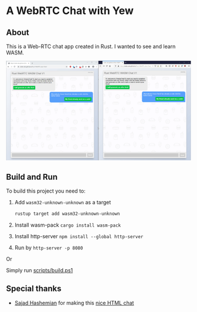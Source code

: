 # A WebRTC Chat with Yew

## About

This is a Web-RTC chat app created in Rust.
I wanted to see and learn WASM.

![demo](demo.gif)

## Build and Run

To build this project you need to:

1. Add `wasm32-unknown-unknown` as a target

    ```bash
    rustup target add wasm32-unknown-unknown
    ```

2. Install wasm-pack ``cargo install wasm-pack``

3. Install http-server ``npm install --global http-server``

4. Run by ``http-server -p 8080``

Or

Simply run [scripts/build.ps1](scripts/build.ps1)

## Special thanks

* [Sajad Hashemian](https://github.com/sajadhsm?tab=repositories) for making this [nice HTML chat](https://codepen.io/sajadhsm/pen/odaBdd)
